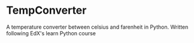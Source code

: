 # TempConverter
A temperature converter between celsius and farenheit in Python. Written following EdX's learn Python course
